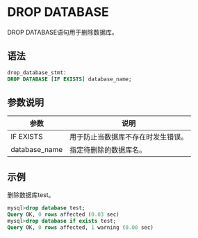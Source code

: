 DROP DATABASE 
==================================

DROP DATABASE语句用于删除数据库。

语法 
-----------------------

```sql
drop_database_stmt:
DROP DATABASE [IF EXISTS] database_name;
```



参数说明 
-------------------------



|      参数       |        说明         |
|---------------|-------------------|
| IF EXISTS     | 用于防止当数据库不存在时发生错误。 |
| database_name | 指定待删除的数据库名。       |



示例 
-----------------------

删除数据库test。

```sql
mysql>drop database test;
Query OK, 0 rows affected (0.03 sec)
mysql>drop database if exists test;
Query OK, 0 rows affected, 1 warning (0.00 sec)
```



